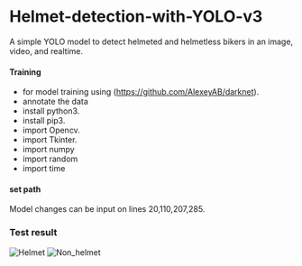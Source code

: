# Helmet-detection-with-YOLO-v3
A simple YOLO model to detect helmeted and helmetless bikers in an image, video, and realtime.

#### Training 
- for model training using (https://github.com/AlexeyAB/darknet).
- annotate the data
- install python3.  
- install pip3.  
- import Opencv.
- import Tkinter.
- import numpy
- import random
- import time

#### set path 
Model changes can be input on lines 20,110,207,285.

### Test result 



![Helmet](https://github.com/mirfaktito/Deteksi-Helmet-with-YOLO/assets/124514136/04e4e66b-7270-4a8e-9f79-a70fc818f7c7)
![Non_helmet](https://github.com/mirfaktito/Deteksi-Helmet-with-YOLO/assets/124514136/53d2fc26-1dcd-41a0-9277-a523eee46a60)


